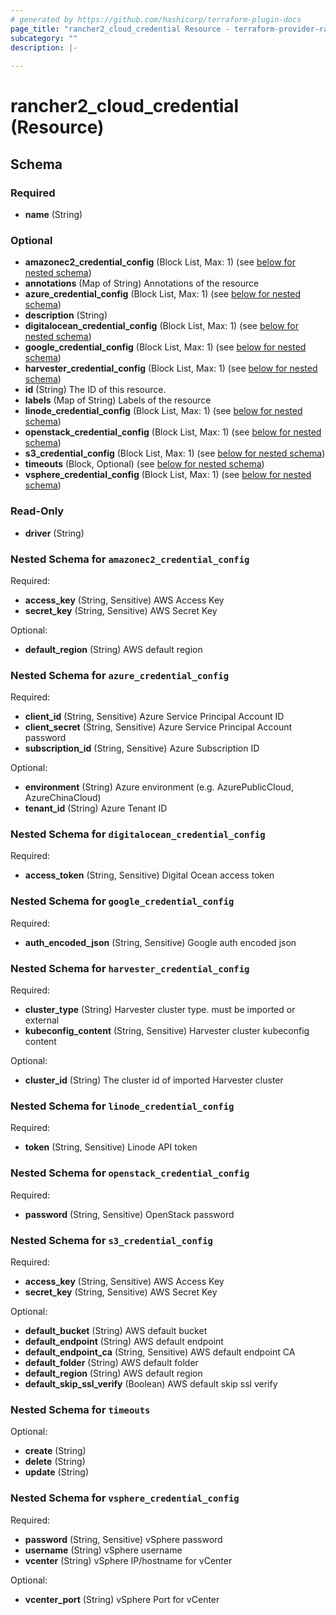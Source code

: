 ```yaml
---
# generated by https://github.com/hashicorp/terraform-plugin-docs
page_title: "rancher2_cloud_credential Resource - terraform-provider-rancher2"
subcategory: ""
description: |-
  
---
```


# rancher2_cloud_credential (Resource)





<!-- schema generated by tfplugindocs -->
## Schema

### Required

- **name** (String)

### Optional

- **amazonec2_credential_config** (Block List, Max: 1) (see [below for nested schema](#nestedblock--amazonec2_credential_config))
- **annotations** (Map of String) Annotations of the resource
- **azure_credential_config** (Block List, Max: 1) (see [below for nested schema](#nestedblock--azure_credential_config))
- **description** (String)
- **digitalocean_credential_config** (Block List, Max: 1) (see [below for nested schema](#nestedblock--digitalocean_credential_config))
- **google_credential_config** (Block List, Max: 1) (see [below for nested schema](#nestedblock--google_credential_config))
- **harvester_credential_config** (Block List, Max: 1) (see [below for nested schema](#nestedblock--harvester_credential_config))
- **id** (String) The ID of this resource.
- **labels** (Map of String) Labels of the resource
- **linode_credential_config** (Block List, Max: 1) (see [below for nested schema](#nestedblock--linode_credential_config))
- **openstack_credential_config** (Block List, Max: 1) (see [below for nested schema](#nestedblock--openstack_credential_config))
- **s3_credential_config** (Block List, Max: 1) (see [below for nested schema](#nestedblock--s3_credential_config))
- **timeouts** (Block, Optional) (see [below for nested schema](#nestedblock--timeouts))
- **vsphere_credential_config** (Block List, Max: 1) (see [below for nested schema](#nestedblock--vsphere_credential_config))

### Read-Only

- **driver** (String)

<a id="nestedblock--amazonec2_credential_config"></a>
### Nested Schema for `amazonec2_credential_config`

Required:

- **access_key** (String, Sensitive) AWS Access Key
- **secret_key** (String, Sensitive) AWS Secret Key

Optional:

- **default_region** (String) AWS default region


<a id="nestedblock--azure_credential_config"></a>
### Nested Schema for `azure_credential_config`

Required:

- **client_id** (String, Sensitive) Azure Service Principal Account ID
- **client_secret** (String, Sensitive) Azure Service Principal Account password
- **subscription_id** (String, Sensitive) Azure Subscription ID

Optional:

- **environment** (String) Azure environment (e.g. AzurePublicCloud, AzureChinaCloud)
- **tenant_id** (String) Azure Tenant ID


<a id="nestedblock--digitalocean_credential_config"></a>
### Nested Schema for `digitalocean_credential_config`

Required:

- **access_token** (String, Sensitive) Digital Ocean access token


<a id="nestedblock--google_credential_config"></a>
### Nested Schema for `google_credential_config`

Required:

- **auth_encoded_json** (String, Sensitive) Google auth encoded json


<a id="nestedblock--harvester_credential_config"></a>
### Nested Schema for `harvester_credential_config`

Required:

- **cluster_type** (String) Harvester cluster type. must be imported or external
- **kubeconfig_content** (String, Sensitive) Harvester cluster kubeconfig content

Optional:

- **cluster_id** (String) The cluster id of imported Harvester cluster


<a id="nestedblock--linode_credential_config"></a>
### Nested Schema for `linode_credential_config`

Required:

- **token** (String, Sensitive) Linode API token


<a id="nestedblock--openstack_credential_config"></a>
### Nested Schema for `openstack_credential_config`

Required:

- **password** (String, Sensitive) OpenStack password


<a id="nestedblock--s3_credential_config"></a>
### Nested Schema for `s3_credential_config`

Required:

- **access_key** (String, Sensitive) AWS Access Key
- **secret_key** (String, Sensitive) AWS Secret Key

Optional:

- **default_bucket** (String) AWS default bucket
- **default_endpoint** (String) AWS default endpoint
- **default_endpoint_ca** (String, Sensitive) AWS default endpoint CA
- **default_folder** (String) AWS default folder
- **default_region** (String) AWS default region
- **default_skip_ssl_verify** (Boolean) AWS default skip ssl verify


<a id="nestedblock--timeouts"></a>
### Nested Schema for `timeouts`

Optional:

- **create** (String)
- **delete** (String)
- **update** (String)


<a id="nestedblock--vsphere_credential_config"></a>
### Nested Schema for `vsphere_credential_config`

Required:

- **password** (String, Sensitive) vSphere password
- **username** (String) vSphere username
- **vcenter** (String) vSphere IP/hostname for vCenter

Optional:

- **vcenter_port** (String) vSphere Port for vCenter


